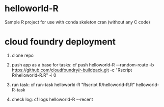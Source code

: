 # helloworld-R
Sample R project for use with conda skeleton cran (without any C code)

# cloud foundry deployment

1. clone repo

2. push app as a base for tasks:
cf push helloworld-R --random-route -b https://github.com/cloudfoundry/r-buildpack.git -c "Rscript R/helloworld-R.R" -i 0

3. run task:
cf run-task helloworld-R "Rscript R/helloworld-R.R" helloworld-R-task

4. check log:
cf logs helloworld-R --recent
